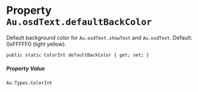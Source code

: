 # Property `Au.osdText.defaultBackColor`

Default background color for `Au.osdText.showText` and `Au.osdText`. Default: 0xFFFFF0 (light yellow).

```
public static ColorInt defaultBackColor { get; set; }
```

##### Property Value

`Au.Types.ColorInt`